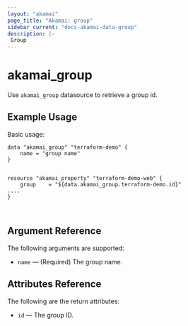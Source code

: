 ```yaml
---
layout: "akamai"
page_title: "Akamai: group"
sidebar_current: "docs-akamai-data-group"
description: |-
 Group
---
```


# akamai_group


Use `akamai_group` datasource to retrieve a group id.



## Example Usage

Basic usage:

```hcl
data "akamai_group" "terraform-demo" {
    name = "group name"
}


resource "akamai_property" "terraform-demo-web" {
    group    = "${data.akamai_group.terraform-demo.id}"
....
}



```

## Argument Reference

The following arguments are supported:

* `name` — (Required) The group name.

## Attributes Reference

The following are the return attributes:

* `id` — The group ID.

